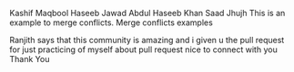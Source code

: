 Kashif Maqbool
Haseeb Jawad
Abdul Haseeb Khan
Saad Jhujh
This is an example to merge conflicts.
Merge conflicts examples 

Ranjith says that this community is amazing and i given u the pull request for just practicing of myself about pull request
nice to connect with you
Thank You
